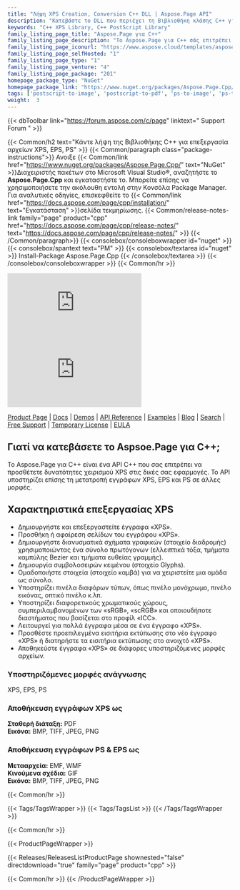```yaml
---
title: "Λήψη XPS Creation, Conversion C++ DLL | Aspose.Page API"
description: "Κατεβάστε το DLL που περιέχει τη Βιβλιοθήκη κλάσης C++ για την επεξεργασία εγγράφων XPS & PostScript μέσω API εσωτερικής εγκατάστασης. Προσθέστε κείμενο, εικόνες, σελίδες, ντεγκραντέ, πλέγμα. Μετατροπή XPS."
keywords: "C++ XPS Library, C++ PostScript Library"
family_listing_page_title: "Aspose.Page για C++"
family_listing_page_description: "Το Aspose.Page για C++ σάς επιτρέπει να εργάζεστε με έγγραφα XPS και EPS/PS στην εφαρμογή σας C++. Σας επιτρέπει να δημιουργείτε, να επεξεργάζεστε και να αποθηκεύετε υπάρχοντα καθώς και νέα έγγραφα XPS. Επιπλέον, σας επιτρέπει να μετατρέψετε έγγραφα XPS και EPS σε PDF και εικόνες διαφορετικών τύπων. Μπορεί να χρησιμοποιηθεί για την ανάπτυξη εφαρμογών για την επεξεργασία και τη μετατροπή εγγράφων XPS και EPS σε πολλές άλλες μορφές όπως PDF, JPEG, BMP, TIFF και άλλα. Το API εκθέτει τις εσωτερικές μορφές αρχείων των αρχείων XPS και EPS σε φιλικές προς το χρήστη κλήσεις API υψηλού επιπέδου, γεγονός που σας διευκολύνει να εστιάσετε στην ανάπτυξη εφαρμογών."
family_listing_page_iconurl: "https://www.aspose.cloud/templates/aspose/App_Themes/V3/images/page/272x272/aspose_page-for-cpp.png"
family_listing_page_selfHosted: "1"
family_listing_page_type: "1"
family_listing_page_venture: "4"
family_listing_page_package: "201"
homepage_package_type: "NuGet"
homepage_package_link: "https://www.nuget.org/packages/Aspose.Page.Cpp/"
tags: ['postscript-to-image', 'postscript-to-pdf', 'ps-to-image', 'ps-to-pdf', 'xps-to-bmp', 'xps-to-image', 'xps-to-jpeg', 'xps-to-pdf', 'xps-to-png', 'xps-to-tiff']
weight:  3
---
```


{{< dbToolbar link="https://forum.aspose.com/c/page" linktext=" Support Forum " >}}

{{< Common/h2 text="Κάντε λήψη της Βιβλιοθήκης C++ για επεξεργασία αρχείων XPS, EPS, PS"  >}}
{{< Common/paragraph class="package-instructions">}}
Ανοιξε
{{< Common/link href="https://www.nuget.org/packages/Aspose.Page.Cpp/" text="NuGet"  >}}Διαχειριστής πακέτων στο Microsoft Visual Studio®, αναζητήστε το <b>Aspose.Page.Cpp</b> και εγκαταστήστε το. Μπορείτε επίσης να χρησιμοποιήσετε την ακόλουθη εντολή στην Κονσόλα Package Manager. Για αναλυτικές οδηγίες, επισκεφθείτε το
{{< Common/link href="https://docs.aspose.com/page/cpp/installation/" text="Εγκατάσταση"  >}}σελίδα τεκμηρίωσης.
{{< Common/release-notes-link family="page" product="cpp" href="https://docs.aspose.com/page/cpp/release-notes/" text="https://docs.aspose.com/page/cpp/release-notes/"  >}}
{{< /Common/paragraph>}}
{{< consolebox/consoleboxwrapper id="nuget" >}}
       {{< consolebox/spantext text="PM" >}}
       {{< consolebox/textarea id="nuget" >}} Install-Package Aspose.Page.Cpp {{< /consolebox/textarea >}}
{{< /consolebox/consoleboxwrapper >}}
{{< Common/hr >}}

![Nuget](https://img.shields.io/nuget/v/Aspose.page.Cpp) ![Nuget](https://img.shields.io/nuget/dt/Aspose.page.Cpp?label=nuget%20downloads)

[Product Page](https://products.aspose.com/page/cpp/) | [Docs](https://docs.aspose.com/page/cpp/) | [Demos](https://products.aspose.app/page/family) | [API Reference](https://reference.aspose.com/page/cpp) | [Examples](https://github.com/aspose-page/Aspose.Page-for-C) | [Blog](https://blog.aspose.com/category/page/) | [Search](https://search.aspose.com/) | [Free Support](https://forum.aspose.com/c/page) | [Temporary License](https://purchase.aspose.com/temporary-license) | [EULA](https://about.aspose.com/legal/eula/)

## Γιατί να κατεβάσετε το Aspsoe.Page για C++;

Το Aspose.Page για C++ είναι ένα API C++ που σας επιτρέπει να προσθέτετε δυνατότητες χειρισμού XPS στις δικές σας εφαρμογές. Το API υποστηρίζει επίσης τη μετατροπή εγγράφων XPS, EPS και PS σε άλλες μορφές.

## Χαρακτηριστικά επεξεργασίας XPS

- Δημιουργήστε και επεξεργαστείτε έγγραφα «XPS».
- Προσθήκη ή αφαίρεση σελίδων του εγγράφου «XPS».
- Δημιουργήστε διανυσματικά σχήματα γραφικών (στοιχείο διαδρομής) χρησιμοποιώντας ένα σύνολο πρωτόγονων (ελλειπτικά τόξα, τμήματα καμπύλης Bezier και τμήματα ευθείας γραμμής).
- Δημιουργία συμβολοσειρών κειμένου (στοιχείο Glyphs).
- Ομαδοποιήστε στοιχεία (στοιχείο καμβά) για να χειριστείτε μια ομάδα ως σύνολο.
- Υποστηρίζει πινέλα διαφόρων τύπων, όπως πινέλο μονόχρωμο, πινέλο εικόνας, οπτικό πινέλο κ.λπ.
- Υποστηρίζει διαφορετικούς χρωματικούς χώρους, συμπεριλαμβανομένων των «sRGB», «scRGB» και οποιουδήποτε διαστήματος που βασίζεται στο προφίλ «ICC».
- Λειτουργεί για πολλά έγγραφα μέσα σε ένα έγγραφο «XPS».
- Προσθέστε προεπιλεγμένα εισιτήρια εκτύπωσης στο νέο έγγραφο «XPS» ή διατηρήστε τα εισιτήρια εκτύπωσης στο ανοιχτό «XPS».
- Αποθηκεύστε έγγραφα «XPS» σε διάφορες υποστηριζόμενες μορφές αρχείων.

### Υποστηριζόμενες μορφές ανάγνωσης

XPS, EPS, PS

### Αποθήκευση εγγράφων XPS ως

**Σταθερή διάταξη:** PDF\
**Εικόνα:** BMP, TIFF, JPEG, PNG

### Αποθήκευση εγγράφων PS & EPS ως

**Μετααρχεία:** EMF, WMF\
**Κινούμενα σχέδια:** GIF\
**Εικόνα:** BMP, TIFF, JPEG, PNG

{{< Common/hr >}}

{{< Tags/TagsWrapper >}}
 {{< Tags/TagsList >}}
{{< /Tags/TagsWrapper >}}

{{< Common/hr >}}

{{< ProductPageWrapper >}}
<!-- ReleasesListProductPage-->
   {{< Releases/ReleasesListProductPage shownested="false"  directdownload="true" family="page" product="cpp" >}}
<!-- /ReleasesListProductPage-->
{{< Common/hr >}}
{{< /ProductPageWrapper >}}

